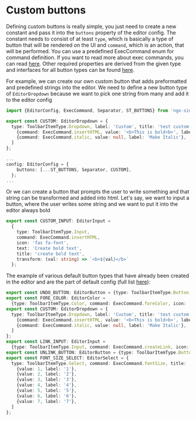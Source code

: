 # Custom buttons
Defining custom buttons is really simple, you just need to create a new constant and pass it into the `buttons` property of the editor config.
The constant needs to consist of at least `type`, which is basically a type of button that will be rendered on the UI and `command`, which is an action, that will be performed.
You can use a predefined ExecCommand enum for command definition.
If you want to read more about exec commands, you can read [here](https://developer.mozilla.org/en-US/docs/Web/API/Document/execCommand).
Other required properties are derived from the given type and interfaces for all button types can be found [here](https://github.com/Raiper34/ngx-simple-text-editor/blob/main/projects/ngx-simple-text-editor/src/lib/models/button.ts).


For example, we can create our own custom button that adds preformatted and predefined strings into the editor.
We need to define a new button type of `EditorDropdown` because we want to pick one string from many and add it to the editor config
```typescript
import {EditorConfig, ExecCommand, Separator, ST_BUTTONS} from 'ngx-simple-text-editor';

export const CUSTOM: EditorDropdown = {
  type: ToolbarItemType.Dropdown, label: 'Custom', title: 'test custom', items: [
    {command: ExecCommand.insertHTML, value: '<b>This is bold<b>', label: 'Custom bold text'},
    {command: ExecCommand.italic, value: null, label: 'Make Italic'},
  ]
};

...
config: EditorConfig = {
    buttons: [...ST_BUTTONS, Separator, CUSTOM],
  };
...
```
Or we can create a button that prompts the user to write something and that string can be transformed and added into html.
Let's say, we want to input a button, where the user writes some string and we want to put it into the editor always bold
```ts
export const CUSTOM_INPUT: EditorInput =
  {
    type: ToolbarItemType.Input,
    command: ExecCommand.insertHTML,
    icon: 'fas fa-font',
    text: 'Create bold text',
    title: 'create bold text',
    transform: (val: string) => `<b>${val}</b>`
  };
```

The example of various default button types that have already been created in the editor and are the part of default config (full list [here](https://github.com/Raiper34/ngx-simple-text-editor/blob/main/projects/ngx-simple-text-editor/src/lib/constants/editor-buttons.ts)):
```ts
export const UNDO_BUTTON: EditorButton = {type: ToolbarItemType.Button, command: ExecCommand.undo, icon: 'fas fa-undo', title: 'undo'};
export const FORE_COLOR: EditorColor =
  {type: ToolbarItemType.Color, command: ExecCommand.foreColor, icon: 'fas fa-palette', title: 'font color'};
export const CUSTOM: EditorDropdown = {
  type: ToolbarItemType.Dropdown, label: 'Custom', title: 'test custom', items: [
    {command: ExecCommand.insertHTML, value: '<b>This is bold<b>', label: 'Custom bold text'},
    {command: ExecCommand.italic, value: null, label: 'Make Italic'},
  ]
};
export const LINK_INPUT: EditorInput =
  {type: ToolbarItemType.Input, command: ExecCommand.createLink, icon: 'fas fa-link', text: 'Create link', title: 'create link', label: 'Create link'};
export const UNLINK_BUTTON: EditorButton = {type: ToolbarItemType.Button, command: ExecCommand.unlink, icon: 'fas fa-unlink', title: 'unlink'};
export const FONT_SIZE_SELECT: EditorSelect = {
  type: ToolbarItemType.Select, command: ExecCommand.fontSize, title: 'font size', items: [
    {value: 1, label: '1'},
    {value: 2, label: '2'},
    {value: 3, label: '3'},
    {value: 4, label: '4'},
    {value: 5, label: '5'},
    {value: 6, label: '6'},
    {value: 7, label: '7'},
  ]
};
```
